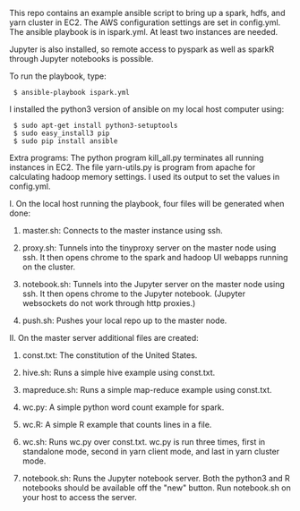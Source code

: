 
This repo contains an example ansible script to bring up a 
spark, hdfs, and yarn cluster in EC2.  The AWS configuration settings
are set in config.yml.  The ansible playbook is in ispark.yml.  At
least two instances are needed.

Jupyter is also installed, so remote access to pyspark
as well as sparkR through Jupyter notebooks is possible.

To run the playbook, type:

     $ ansible-playbook ispark.yml

I installed the python3 version of ansible on my local host computer using:

     $ sudo apt-get install python3-setuptools
     $ sudo easy_install3 pip 
     $ sudo pip install ansible

Extra programs: The python program kill\_all.py terminates all 
running instances in EC2.  The file yarn-utils.py is program from apache for
calculating hadoop memory settings.  I used its output to set the values in 
config.yml.

I. On the local host running the playbook, four files will
be generated when done: 

1. master.sh: Connects to the master instance using ssh.

2. proxy.sh: Tunnels into the tinyproxy server on the master node using ssh.  It then opens chrome to the spark and hadoop UI webapps running on the cluster.

3. notebook.sh: Tunnels into the Jupyter server on the master node using ssh.  It then opens chrome to the Jupyter notebook. (Jupyter websockets do not work through http proxies.)

4. push.sh: Pushes your local repo up to the master node.

II. On the master server additional files are created:

1. const.txt: The constitution of the United States.

2. hive.sh: Runs a simple hive example using const.txt.

3. mapreduce.sh: Runs a simple map-reduce example using const.txt.

6. wc.py: A simple python word count example for spark.

7. wc.R: A simple R example that counts lines in a file.

7. wc.sh: Runs wc.py over const.txt.  wc.py is run three times, first in standalone mode, second in yarn client mode, and last in yarn cluster mode.

8. notebook.sh: Runs the Jupyter notebook server.  Both the python3 and R notebooks should be available off the "new" button.  Run notebook.sh on your host to access the server.


